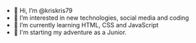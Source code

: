 - 👋 Hi, I’m @kriskris79
- 👀 I’m interested in new technologies, social media and coding
- 🌱 I’m currently learning HTML, CSS and JavaScript
- 💞️ I'm starting my adventure as a Junior.
<!---
kriskris79/kriskris79 is a ✨ special ✨ repository because its `README.md` (this file) appears on your GitHub profile.
You can click the Preview link to take a look at your changes.
--->
